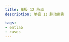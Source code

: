 ```yaml
---
title: 单极 12 脉动
description: 单极 12 脉动案例

tags:
- emtlab
- cases
---
```


<!-- import DocCardList from '@theme/DocCardList';

<DocCardList /> -->